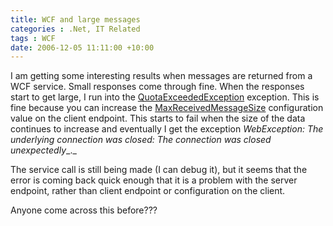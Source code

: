 ```yaml
---
title: WCF and large messages
categories : .Net, IT Related
tags : WCF
date: 2006-12-05 11:11:00 +10:00
---
```


I am getting some interesting results when messages are returned from a WCF service. Small responses come through fine. When the responses start to get large, I run into the [QuotaExceededException][0] exception. This is fine because you can increase the [MaxReceivedMessageSize][1] configuration value on the client endpoint. This starts to fail when the size of the data continues to increase and eventually I get the exception _WebException: The underlying connection was closed: The connection was closed unexpectedly__._

The service call is still being made (I can debug it), but it seems that the error is coming back quick enough that it is a problem with the server endpoint, rather than client endpoint or configuration on the client.

Anyone come across this before???

[0]: http://msdn2.microsoft.com/en-us/system.servicemodel.quotaexceededexception.aspx
[1]: http://msdn2.microsoft.com/en-us/system.servicemodel.wshttpbindingbase.maxreceivedmessagesize.aspx
